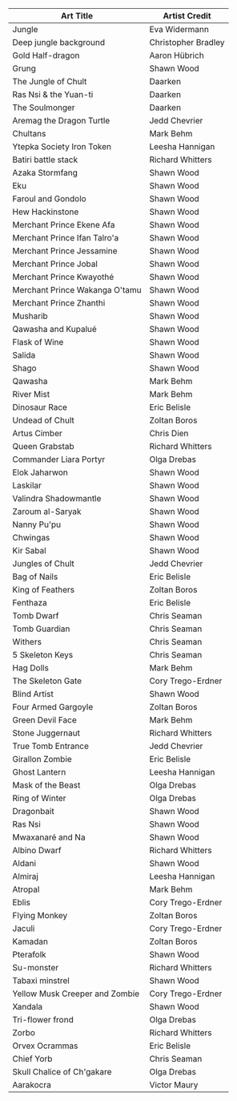 Art Title|Artist Credit
---------|-----------
Jungle|Eva Widermann
Deep jungle background|Christopher Bradley
Gold Half-dragon |Aaron Hübrich
Grung|Shawn Wood
The Jungle of Chult|Daarken
Ras Nsi & the Yuan-ti|Daarken
The Soulmonger|Daarken
Aremag the Dragon Turtle   |Jedd Chevrier
Chultans    |Mark Behm
Ytepka Society Iron Token    |Leesha Hannigan
Batiri battle stack |Richard Whitters
Azaka Stormfang      |Shawn Wood
Eku      |Shawn Wood
Faroul and Gondolo      |Shawn Wood
Hew Hackinstone      |Shawn Wood
Merchant Prince Ekene Afa    |Shawn Wood
Merchant Prince Ifan Talro'a    |Shawn Wood
Merchant Prince Jessamine    |Shawn Wood
Merchant Prince Jobal  |Shawn Wood
Merchant Prince Kwayothé   |Shawn Wood
Merchant Prince Wakanga O'tamu    |Shawn Wood
Merchant Prince Zhanthi    |Shawn Wood
Musharib      |Shawn Wood
Qawasha and Kupalué     |Shawn Wood
Flask of Wine     |Shawn Wood
Salida      |Shawn Wood
Shago      |Shawn Wood
Qawasha|Mark Behm
River Mist|Mark Behm
Dinosaur Race  |Eric Belisle
Undead of Chult    |Zoltan Boros
Artus Cimber    |Chris Dien
Queen Grabstab    |Richard Whitters
Commander Liara Portyr    |Olga Drebas
Elok Jaharwon      |Shawn Wood
Laskilar      |Shawn Wood
Valindra Shadowmantle    |Shawn Wood
Zaroum al-Saryak    |Shawn Wood
Nanny Pu'pu    |Shawn Wood
Chwingas  |Shawn Wood
Kir Sabal   |Shawn Wood
Jungles of Chult    |Jedd Chevrier
Bag of Nails      |Eric Belisle
King of Feathers    |Zoltan Boros
Fenthaza    |Eric Belisle
Tomb Dwarf    |Chris Seaman
Tomb Guardian    |Chris Seaman
Withers    |Chris Seaman
5 Skeleton Keys    |Chris Seaman
Hag Dolls    |Mark Behm
The Skeleton Gate    |Cory Trego-Erdner
Blind Artist    |Shawn Wood
Four Armed Gargoyle     |Zoltan Boros
Green Devil Face    |Mark Behm
Stone Juggernaut    |Richard Whitters
True Tomb Entrance    |Jedd Chevrier
Girallon Zombie    |Eric Belisle
Ghost Lantern    |Leesha Hannigan
Mask of the Beast |Olga Drebas
Ring of Winter |Olga Drebas
Dragonbait |Shawn Wood
Ras Nsi |Shawn Wood
Mwaxanaré and Na |Shawn Wood
Albino Dwarf |Richard Whitters
Aldani |Shawn Wood
Almiraj |Leesha Hannigan
Atropal |Mark Behm
Eblis |Cory Trego-Erdner
Flying Monkey |Zoltan Boros
Jaculi|Cory Trego-Erdner
Kamadan |Zoltan Boros
Pterafolk|Shawn Wood
Su-monster |Richard Whitters
Tabaxi minstrel |Shawn Wood
Yellow Musk Creeper and Zombie|Cory Trego-Erdner
Xandala |Shawn Wood
Tri-flower frond |Olga Drebas
Zorbo |Richard Whitters
Orvex Ocrammas|Eric Belisle
Chief Yorb|Chris Seaman
Skull Chalice of Ch'gakare |Olga Drebas
Aarakocra|Victor Maury
